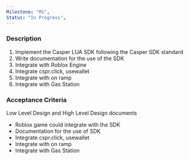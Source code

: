 ```yaml
---
Milestone: "M1",
Status: "In Progress",
---
```

<!--lang:en--> 
### Description

1. Implement the Casper LUA SDK following the Casper SDK standard
2. Write documentation for the use of the SDK
3. Integrate with Roblox Engine
4. Integrate cspr.click, usewallet
5. Integrate with on ramp
6. Integrate with Gas Station



### Acceptance Criteria
Low Level Design and High Level Design documents

- Roblox game could integrate with the SDK
- Documentation for the use of SDK
- Integrate cspr.click, usewallet
- Integrate with on ramp
- Integrate with Gas Station
